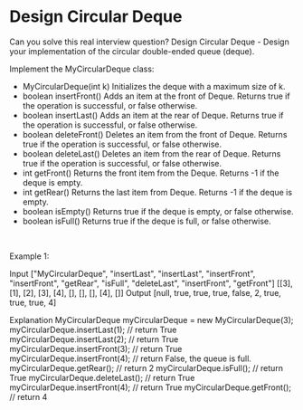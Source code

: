 # Design Circular Deque

Can you solve this real interview question? Design Circular Deque - Design your implementation of the circular double-ended queue (deque).

Implement the MyCircularDeque class:

 * MyCircularDeque(int k) Initializes the deque with a maximum size of k.
 * boolean insertFront() Adds an item at the front of Deque. Returns true if the operation is successful, or false otherwise.
 * boolean insertLast() Adds an item at the rear of Deque. Returns true if the operation is successful, or false otherwise.
 * boolean deleteFront() Deletes an item from the front of Deque. Returns true if the operation is successful, or false otherwise.
 * boolean deleteLast() Deletes an item from the rear of Deque. Returns true if the operation is successful, or false otherwise.
 * int getFront() Returns the front item from the Deque. Returns -1 if the deque is empty.
 * int getRear() Returns the last item from Deque. Returns -1 if the deque is empty.
 * boolean isEmpty() Returns true if the deque is empty, or false otherwise.
 * boolean isFull() Returns true if the deque is full, or false otherwise.

 

Example 1:


Input
["MyCircularDeque", "insertLast", "insertLast", "insertFront", "insertFront", "getRear", "isFull", "deleteLast", "insertFront", "getFront"]
[[3], [1], [2], [3], [4], [], [], [], [4], []]
Output
[null, true, true, true, false, 2, true, true, true, 4]

Explanation
MyCircularDeque myCircularDeque = new MyCircularDeque(3);
myCircularDeque.insertLast(1);  // return True
myCircularDeque.insertLast(2);  // return True
myCircularDeque.insertFront(3); // return True
myCircularDeque.insertFront(4); // return False, the queue is full.
myCircularDeque.getRear();      // return 2
myCircularDeque.isFull();       // return True
myCircularDeque.deleteLast();   // return True
myCircularDeque.insertFront(4); // return True
myCircularDeque.getFront();     // return 4